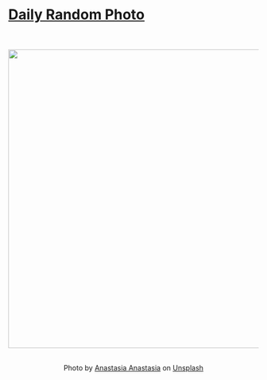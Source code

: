# [Daily Random Photo](https://www.dailyrandomphoto.com/)

<div align="center">
  <br>
  <br>
  <a href="https://www.dailyrandomphoto.com/p/2022/2022-04-23/"><img src="https://images.unsplash.com/photo-1618522761561-f1211c4781dd?crop=entropy&cs=tinysrgb&fit=max&fm=jpg&ixid=Mnw3NzUwOHwwfDF8cmFuZG9tfHx8fHx8fHx8MTY1MDY3MzgxOA&ixlib=rb-1.2.1&q=80&w=1080" width="600px"></a>
  <br>
  <br>
  <p class="has-text-grey">Photo by <a href="https://unsplash.com/@anastasia3385437?utm_source=Daily%20Random%20Photo&amp;utm_medium=referral" target="_blank" rel="noopener noreferrer">Anastasia Anastasia</a> on <a href="https://unsplash.com/photos/nlQFycTD04M?utm_source=Daily%20Random%20Photo&amp;utm_medium=referral" target="_blank" rel="noopener noreferrer">Unsplash</a></p>
</div>
